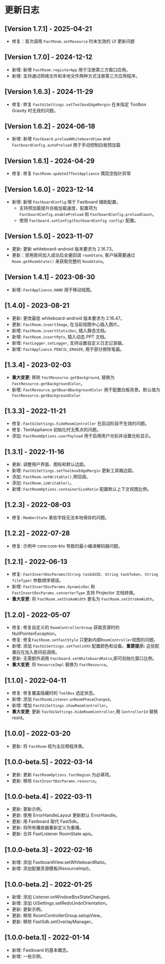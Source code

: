 # 更新日志
## [Version 1.7.1] - 2025-04-21
- 修复：首次调用 `FastRoom.setResource` 时未生效的 UI 更新问题

## [Version 1.7.0] - 2024-12-12
- 新增: 新增 `FastRoom.registerApp` 用于注册第三方窗口应用。
- 新增: 支持通过网络文件和本地文件两种方式注册第三方应用程序。

## [Version 1.6.3] - 2024-11-29
- 修复: 修复 `FastUiSettings.setToolboxEdgeMargin` 在未指定 Toolbox Gravity 时无效的问题。
  `
## [Version 1.6.2] - 2024-06-18
- 新增: 新增 `Fastboard.preloadWhiteboardView` and `FastboardConfig.autoPreload` 用于手动控制白板预加载

## [Version 1.6.1] - 2024-04-29
- 修复: 修复 `FastRoom.updateIfTextAppliance` 偶现空指针异常

## [Version 1.6.0] - 2023-12-14
- 新增: 新增 `FastboardConfig` 用于 Fastboard 辅助配置。 
  - 支持预加载提升白板加载速度，配置项为 `FastboardConfig.enablePreload` 和 `FastboardConfig.preloadCount`。 
  - 使用 `Fastboard.setConfig(FastboardConfig config)` 配置。

## [Version 1.5.0] - 2023-11-07
- 更新: 更新 whiteboard-android 版本要求为 2.16.73。
- 更新：禁用房间加入成功后全量回调 `roomState`, 客户端需要通过 `Room.getRoomState()` 来获取完整的 `RoomState`。

## [Version 1.4.1] - 2023-08-30
- 新增: `FastAppliance.HAND` 用于移动视图。

## [1.4.0] - 2023-08-21
- 更新: 更改最低 whiteboard-android 版本要求为 2.16.47。
- 更新: `FastRoom.insertImage`, 在当前视图中心插入图片。
- 新增: `FastRoom.insertStaticDoc`, 插入静态文档。
- 新增: `FastRoom.insertPptx`, 插入动态 PPT 文档。
- 新增: `FastLogger.setLogger`, 支持设置自定义日志记录器。
- 新增: `FastAppliance.PENCIL_ERASER`, 用于部分擦除笔画。

## [1.3.4] - 2023-02-03
- **重大变更**: 移除 `FastResource.getBackground`, 替换为 `FastResource.getBackgroundColor`。
- 新增: `FastResource.getBoardBackgroundColor` 用于配置白板背景。默认值为 `FastResource.getBackgroundColor`

## [1.3.3] - 2022-11-21
- 修复: `FastUiSettings.hideRoomController` 在启动阶段不生效的问题。
- 修复: TextAppliance 初始化时无焦点的问题。
- 添加: `FastRoomOptions.userPayload` 用于启用用户光标并设置光标显示。

## [1.3.1] - 2022-11-16
- 更新: 调整用户界面、图标和默认边距。
- 新增: `FastUiSettings.setToolboxEdgeMargin` 更新工具箱边距。
- 添加: `FastRoom.setWritable()`,带回调。
- 添加: `FastRoom.isWritable()`。
- 新增: `FastRoomOptions.containerSizeRatio` 配置默认上下文视图比例。

## [1.2.3] - 2022-08-03
- 修复: `MemberState` 某些字段无法本地保存的问题。

## [1.2.2] - 2022-07-28
- 修复: 示例中 core:core-ktx 导致的最小编译解码器问题。

## [1.2.1] - 2022-06-13
- 修复: `FastInsertDocParams(String taskUUID, String taskToken, String fileType)` 参数顺序错误。
- 新增: `FastInsertDocParams.dynamicDoc` 和 `FastInsertDocParams.converterType` 支持 Projector 文档转换。
- **重大变更**: 将 `FastRoom.setStokeWidth` 更名为 `FastRoom.setStrokeWidth`。

## [1.2.0] - 2022-05-07
- 修复: 修复自定义的 `RoomControllerGroup` 获取资源时的 NullPointerException。
- 修复: 修复`FastRoom.setFastStyle` 只更新内部`RoomController`视图的问题。
- 新增: 添加 `FastUiSettings.setToolsXXX` 配置颜色和设备。**重要提示:** 这些配置应在加入房间前调用。
- 更新: 无需额外调用 `Fastboard.setWhiteboardRatio`,即可初始化窗口比例。
- **重大变更**: 将 `ResourceImpl` 替换为 `FastResource`。

## [1.1.0] - 2022-04-11
- 修复: 修复覆盖隐藏时的 `ToolBox` 选定状态。
- 新增: 添加 `FastRoomListener`.`onRoomPhaseChanged`。
- 新增: 增加 `FastUiSettings.showRoomController`。
- **重大变更**: 更新 `FastUiSettings.hideRoomController`,用 `ControllerId` 替换 resId。

## [1.0.0] - 2022-03-20
- 更新: 将 `FastRoom` 视为主应用程序类。

## [1.0.0-beta.5] - 2022-03-14
- 更新: 更新 `FastRoomOptions.fastRegion` 为必填项。
- 更新: 移除 `FastInsertDocParams.resource`。

## [1.0.0-beta.4] - 2022-03-11
- 更新: 更新示例。
- 更新: 使用 ErrorHandleLayout 更新默认 ErrorHandle。
- 更新: 用 Fastboard 取代 FastSdk。
- 更新: 将所有播放器重新定义为重播。
- 更新: 合并 FastListener RoomState apis。

## [1.0.0-beta.3] - 2022-02-16
- 新增: 添加 FastboardView.setWhiteboardRatio。
- 新增: 添加配置资源模板(ResourceImpl)。

## [1.0.0-beta.2] - 2022-01-25
- 新增: 添加 Listener.onWindowBoxStateChanged。
- 新增: 添加 UiSettings.setRedoUndoOrientation。
- 更新: 更新示例。
- 更新: 移除 RoomControllerGroup.setupView。
- 更新: 移除 FastSdk.setOverlayManager。

## [1.0.0-beta.1] - 2022-01-14
- 新增: Fastboard 的基本概念。
- 新增: 一些示例。